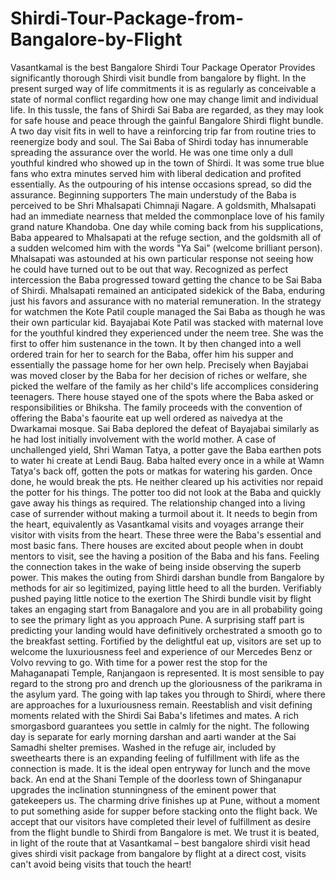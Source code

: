 # Shirdi-Tour-Package-from-Bangalore-by-Flight
Vasantkamal is the best Bangalore Shirdi Tour Package Operator Provides significantly thorough Shirdi visit bundle from bangalore by flight. In the present surged way of life commitments it is as regularly as conceivable a state of normal conflict regarding how one may change limit and individual life. In this tussle, the fans of Shirdi Sai Baba are regarded, as they may look for safe house and peace through the gainful Bangalore Shirdi flight bundle. A two day visit fits in well to have a reinforcing trip far from routine tries to reenergize body and soul.   The Sai Baba of Shirdi today has innumerable spreading the assurance over the world. He was one time only a dull youthful kindred who showed up in the town of Shirdi. It was some true blue fans who extra minutes served him with liberal dedication and profited essentially. As the outpouring of his intense occasions spread, so did the assurance.   Beginning supporters   The main understudy of the Baba is perceived to be Shri Mhalsapati Chimnaji Nagare. A goldsmith, Mhalsapati had an immediate nearness that melded the commonplace love of his family grand nature Khandoba. One day while coming back from his supplications, Baba appeared to Mhalsapati at the refuge section, and the goldsmith all of a sudden welcomed him with the words "Ya Sai" (welcome brilliant person). Mhalsapati was astounded at his own particular response not seeing how he could have turned out to be out that way. Recognized as perfect intercession the Baba progressed toward getting the chance to be Sai Baba of Shirdi.   Mhalsapati remained an anticipated sidekick of the Baba, enduring just his favors and assurance with no material remuneration.   In the strategy for watchmen the Kote Patil couple managed the Sai Baba as though he was their own particular kid. Bayajabai Kote Patil was stacked with maternal love for the youthful kindred they experienced under the neem tree. She was the first to offer him sustenance in the town. It by then changed into a well ordered train for her to search for the Baba, offer him his supper and essentially the passage home for her own help.   Precisely when Bayjabai was moved closer by the Baba for her decision of riches or welfare, she picked the welfare of the family as her child's life accomplices considering teenagers. There house stayed one of the spots where the Baba asked or responsibilities or Bhiksha. The family proceeds with the convention of offering the Baba's faourite eat up well ordered as naivedya at the Dwarkamai mosque. Sai Baba deplored the defeat of Bayajabai similarly as he had lost initially involvement with the world mother.   A case of unchallenged yield, Shri Waman Tatya, a potter gave the Baba earthen pots to water hi create at Lendi Baug. Baba halted every once in a while at Wamn Tatya's back off, gotten the pots or matkas for watering his garden. Once done, he would break the pts. He neither cleared up his activities nor repaid the potter for his things. The potter too did not look at the Baba and quickly gave away his things as required. The relationship changed into a living case of surrender without making a turmoil about it. It needs to begin from the heart, equivalently as Vasantkamal visits and voyages arrange their visitor with visits from the heart.   These three were the Baba's essential and most basic fans. There houses are excited about people when in doubt mentors to visit, see the having a position of the Baba and his fans. Feeling the connection takes in the wake of being inside observing the superb power. This makes the outing from Shirdi darshan bundle from Bangalore by methods for air so legitimized, paying little heed to all the burden.   Verifiably pushed paying little notice to the exertion   The Shirdi bundle visit by flight takes an engaging start from Banagalore and you are in all probability going to see the primary light as you approach Pune. A surprising staff part is predicting your landing would have definitively orchestrated a smooth go to the breakfast setting. Fortified by the delightful eat up, visitors are set up to welcome the luxuriousness feel and experience of our Mercedes Benz or Volvo revving to go. With time for a power rest the stop for the Mahaganapati Temple, Ranjangaon is represented. It is most sensible to pay regard to the strong pro and drench up the gloriousness of the parikrama in the asylum yard. The going with lap takes you through to Shirdi, where there are approaches for a luxuriousness remain. Reestablish and visit defining moments related with the Shirdi Sai Baba's lifetimes and mates. A rich smorgasbord guarantees you settle in calmly for the night.   The following day is separate for early morning darshan and aarti wander at the Sai Samadhi shelter premises. Washed in the refuge air, included by sweethearts there is an expanding feeling of fulfillment with life as the connection is made. It is the ideal open entryway for lunch and the move back. An end at the Shani Temple of the doorless town of Shinganapur upgrades the inclination stunningness of the eminent power that gatekeepers us. The charming drive finishes up at Pune, without a moment to put something aside for supper before stacking onto the flight back.   We accept that our visitors have completed their level of fulfillment as desire from the flight bundle to Shirdi from Bangalore is met. We trust it is beated, in light of the route that at Vasantkamal – best bangalore shirdi visit head gives shirdi visit package from bangalore by flight at a direct cost, visits can't avoid being visits that touch the heart!
